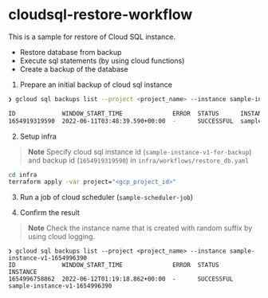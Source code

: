 # cloudsql-restore-workflow
This is a sample for restore of Cloud SQL instance.

- Restore database from backup
- Execute sql statements (by using cloud functions)
- Create a backup of the database

1. Prepare an initial backup of cloud sql instance

```bash
❯ gcloud sql backups list --project <project_name> --instance sample-instance-v1-for-backup

ID             WINDOW_START_TIME              ERROR  STATUS      INSTANCE
1654919319590  2022-06-11T03:48:39.590+00:00  -      SUCCESSFUL  sample-instance-v1-for-backup
```

2. Setup infra

> **Note**
> Specify cloud sql instance id (`sample-instance-v1-for-backup`) and backup id (`1654919319590`) in `infra/workflows/restore_db.yaml`

```bash
cd infra
terraform apply -var project="<gcp_project_id>"
```

3. Run a job of cloud scheduler (`sample-scheduler-job`)

4. Confirm the result

> **Note**
> Check the instance name that is created with random suffix by using cloud logging.

```
❯ gcloud sql backups list --project <project_name> --instance sample-instance-v1-1654996390
ID             WINDOW_START_TIME              ERROR  STATUS      INSTANCE
1654996758862  2022-06-12T01:19:18.862+00:00  -      SUCCESSFUL  sample-instance-v1-1654996390
```